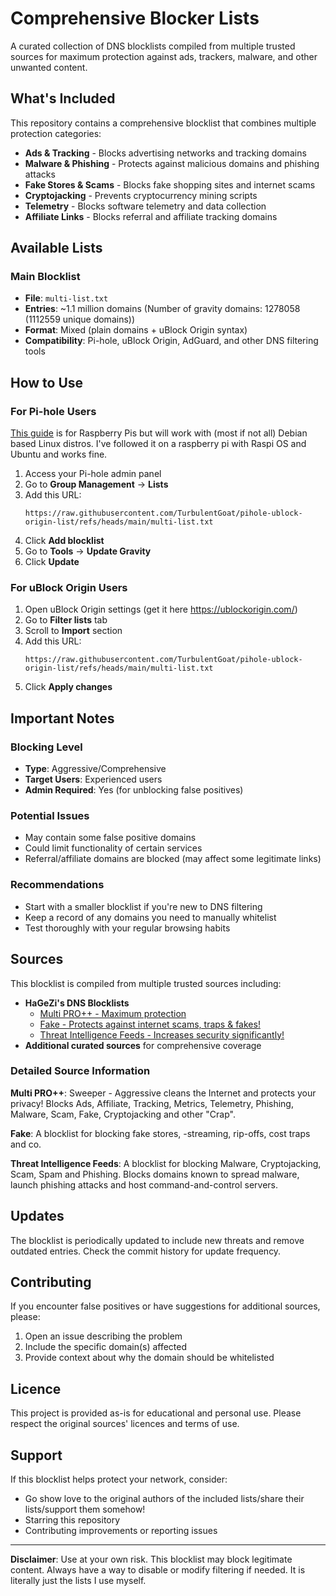 # Comprehensive Blocker Lists

A curated collection of DNS blocklists compiled from multiple trusted sources for maximum protection against ads, trackers, malware, and other unwanted content.

## What's Included

This repository contains a comprehensive blocklist that combines multiple protection categories:

- **Ads & Tracking** - Blocks advertising networks and tracking domains
- **Malware & Phishing** - Protects against malicious domains and phishing attacks  
- **Fake Stores & Scams** - Blocks fake shopping sites and internet scams
- **Cryptojacking** - Prevents cryptocurrency mining scripts
- **Telemetry** - Blocks software telemetry and data collection
- **Affiliate Links** - Blocks referral and affiliate tracking domains

## Available Lists

### Main Blocklist
- **File**: `multi-list.txt`
- **Entries**: ~1.1 million domains (Number of gravity domains: 1278058 (1112559 unique domains))
- **Format**: Mixed (plain domains + uBlock Origin syntax)
- **Compatibility**: Pi-hole, uBlock Origin, AdGuard, and other DNS filtering tools

## How to Use

### For Pi-hole Users

[This guide](https://www.raspberrypi.com/tutorials/running-pi-hole-on-a-raspberry-pi/) is for Raspberry Pis but will work with (most if not all) Debian based Linux distros. I've followed it on a raspberry  pi with Raspi OS and Ubuntu and works fine. 

1. Access your Pi-hole admin panel
2. Go to **Group Management** → **Lists**
3. Add this URL:
   ```
   https://raw.githubusercontent.com/TurbulentGoat/pihole-ublock-origin-list/refs/heads/main/multi-list.txt
   ```
4. Click **Add blocklist**
5. Go to **Tools** → **Update Gravity**
6. Click **Update**

### For uBlock Origin Users

1. Open uBlock Origin settings (get it here https://ublockorigin.com/)
2. Go to **Filter lists** tab
3. Scroll to **Import** section
4. Add this URL:
   ```
   https://raw.githubusercontent.com/TurbulentGoat/pihole-ublock-origin-list/refs/heads/main/multi-list.txt
   ```
5. Click **Apply changes**

## Important Notes

### Blocking Level
- **Type**: Aggressive/Comprehensive
- **Target Users**: Experienced users
- **Admin Required**: Yes (for unblocking false positives)

### Potential Issues
- May contain some false positive domains
- Could limit functionality of certain services
- Referral/affiliate domains are blocked (may affect some legitimate links)

### Recommendations
- Start with a smaller blocklist if you're new to DNS filtering
- Keep a record of any domains you need to manually whitelist
- Test thoroughly with your regular browsing habits

## Sources

This blocklist is compiled from multiple trusted sources including:

- **HaGeZi's DNS Blocklists**
  - [Multi PRO++ - Maximum protection](https://github.com/hagezi/dns-blocklists?tab=readme-ov-file#proplus)
  - [Fake - Protects against internet scams, traps & fakes!](https://github.com/hagezi/dns-blocklists?tab=readme-ov-file#fake)
  - [Threat Intelligence Feeds - Increases security significantly!](https://github.com/hagezi/dns-blocklists?tab=readme-ov-file#tif)
- **Additional curated sources** for comprehensive coverage

### Detailed Source Information

**Multi PRO++**: Sweeper - Aggressive cleans the Internet and protects your privacy! Blocks Ads, Affiliate, Tracking, Metrics, Telemetry, Phishing, Malware, Scam, Fake, Cryptojacking and other "Crap".

**Fake**: A blocklist for blocking fake stores, -streaming, rip-offs, cost traps and co.

**Threat Intelligence Feeds**: A blocklist for blocking Malware, Cryptojacking, Scam, Spam and Phishing. Blocks domains known to spread malware, launch phishing attacks and host command-and-control servers.

## Updates

The blocklist is periodically updated to include new threats and remove outdated entries. Check the commit history for update frequency.

## Contributing

If you encounter false positives or have suggestions for additional sources, please:

1. Open an issue describing the problem
2. Include the specific domain(s) affected
3. Provide context about why the domain should be whitelisted

## Licence

This project is provided as-is for educational and personal use. Please respect the original sources' licences and terms of use.

## Support

If this blocklist helps protect your network, consider:
- Go show love to the original authors of the included lists/share their lists/support them somehow!
- Starring this repository
- Contributing improvements or reporting issues

---

**Disclaimer**: Use at your own risk. This blocklist may block legitimate content. Always have a way to disable or modify filtering if needed. It is literally just the lists I use myself.
